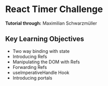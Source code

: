 # React Timer Challenge

**Tutorial through:** Maximilian Schwarzmüller

## Key Learning Objectives

- Two way binding with state
- Introducing Refs
- Manipulating the DOM with Refs
- Forwarding Refs
- useImperativeHandle Hook
- Introducing portals

